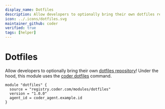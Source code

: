 ```yaml
---
display_name: Dotfiles
description: Allow developers to optionally bring their own dotfiles repository to customize their shell and IDE settings!
icon: ../.icons/dotfiles.svg
maintainer_github: coder
verified: true
tags: [helper]
---
```


# Dotfiles

Allow developers to optionally bring their own [dotfiles repository](https://dotfiles.github.io)! Under the hood, this module uses the [coder dotfiles](https://coder.com/docs/v2/latest/dotfiles) command.

```hcl
module "dotfiles" {
  source = "registry.coder.com/modules/dotfiles"
  version = "1.0.0"
  agent_id = coder_agent.example.id
}
```
